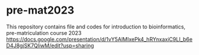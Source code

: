 # pre-mat2023
This repository contains file and codes for introduction to bioinformatics, pre-matriculation course 2023
https://docs.google.com/presentation/d/1vY5AlMIxePk4_hRYnxaxiC9LI_b6eD4J8gjSK7QliwM/edit?usp=sharing
